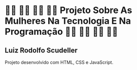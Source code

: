 #  :woman_scientist: :woman_technologist: :woman_teacher: :woman_student: Projeto Sobre As Mulheres Na Tecnologia E Na Programação :woman_scientist: :woman_technologist: :woman_teacher: :woman_student: 

## Luiz Rodolfo Scudeller

Projeto desenvolvido com HTML, CSS e JavaScript.